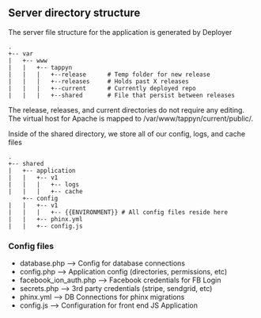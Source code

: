 ## Server directory structure

The server file structure for the application is generated by Deployer

```shell
.
+-- var
|   +-- www
|   |   +-- tappyn
|   |   |   +--release      # Temp folder for new release
|   |   |   +--releases     # Holds past X releases
|   |   |   +--current      # Currently deployed repo
|   |   |   +--shared       # File that persist between releases

```

The release, releases, and current directories do not require any editing.
The virtual host for Apache is mapped to /var/www/tappyn/current/public/.

Inside of the shared directory, we store all of our config, logs, and cache files
```shell
.
+-- shared
|   +-- application
|   |   +-- v1
|   |   |   +-- logs
|   |   |   +-- cache
    +-- config
|   |   +-- v1
|   |   |   +-- {{ENVIRONMENT}} # All config files reside here
|   |   +-- phinx.yml
|   |   +-- config.js

```

### Config files


* database.php  --> Config for database connections
* config.php    --> Application config (directories, permissions, etc)
* facebook_ion_auth.php --> Facebook credentials for FB Login
* secrets.php   --> 3rd party credentials (stripe, sendgrid, etc)
* phinx.yml     --> DB Connections for phinx migrations
* config.js     --> Configuration for front end JS Application

